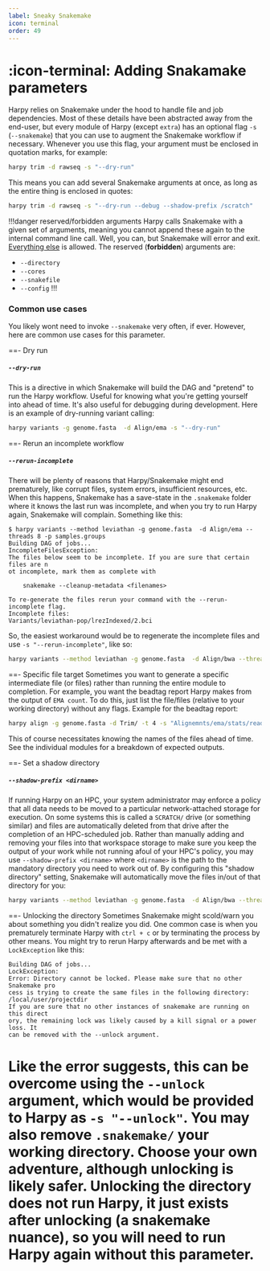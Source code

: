 ```yaml
---
label: Sneaky Snakemake
icon: terminal
order: 49
---
```


# :icon-terminal: Adding Snakamake parameters
Harpy relies on Snakemake under the hood to handle file and job dependencies. Most of these details have been abstracted away from the end-user, but every module of Harpy (except `extra`) has an optional flag `-s` (`--snakemake`) that you can use to augment the Snakemake workflow if necessary. Whenever you use this flag, your argument must be enclosed in quotation marks, for example:
```bash
harpy trim -d rawseq -s "--dry-run"
```
This means you can add several Snakemake arguments at once, as long as the entire thing is enclosed in quotes:
```bash
harpy trim -d rawseq -s "--dry-run --debug --shadow-prefix /scratch"
```

!!!danger reserved/forbidden arguments
Harpy calls Snakemake with a given set of arguments, meaning you cannot append these again to the internal command line call. Well, you can, but Snakemake will error and exit. [Everything else](https://snakemake.readthedocs.io/en/stable/executing/cli.html#all-options) is allowed. The reserved (**forbidden**) arguments are:
- `--directory`
- `--cores`
- `--snakefile`
- `--config`
!!!

### Common use cases
You likely wont need to invoke `--snakemake` very often, if ever. However, here are common use cases for this parameter.

==- Dry run
##### `--dry-run`
This is a directive in which Snakemake will build the DAG and "pretend" to run the Harpy workflow. Useful for knowing what you're getting yourself into ahead of time. It's also useful for debugging during development. Here is an example of dry-running variant calling:
```bash
harpy variants -g genome.fasta  -d Align/ema -s "--dry-run"
```
==- Rerun an incomplete workflow
##### `--rerun-incomplete`
There will be plenty of reasons that Harpy/Snakemake might end prematurely, like corrupt files, system errors, insufficient resources, etc.
When this happens, Snakemake has a save-state in the `.snakemake` folder where it knows the last run was incomplete, and when you try to run
Harpy again, Snakemake will complain. Something like this:
```
$ harpy variants --method leviathan -g genome.fasta  -d Align/ema --threads 8 -p samples.groups
Building DAG of jobs...
IncompleteFilesException:
The files below seem to be incomplete. If you are sure that certain files are n
ot incomplete, mark them as complete with

    snakemake --cleanup-metadata <filenames>

To re-generate the files rerun your command with the --rerun-incomplete flag.
Incomplete files:
Variants/leviathan-pop/lrezIndexed/2.bci
```
So, the easiest workaround would be to regenerate the incomplete files and use `-s "--rerun-incomplete"`, like so:
```bash
harpy variants --method leviathan -g genome.fasta  -d Align/bwa --threads 8 -p samples.groups -s "--rerun-incomplete"
```
==- Specific file target
Sometimes you want to generate a specific intermediate file (or files) rather than running the entire module to completion. For example,
you want the beadtag report Harpy makes from the output of `EMA count`. To do this, just list the file/files (relative
to your working directory) without any flags. Example for the beadtag report:
```bash
harpy align -g genome.fasta -d Trim/ -t 4 -s "Alignemnts/ema/stats/reads.bxstats.html"
```
This of course necessitates knowing the names of the files ahead of time. See the individual modules for a breakdown of expected outputs. 

==- Set a shadow directory
##### `--shadow-prefix <dirname>`
If running Harpy on an HPC, your system administrator may enforce a policy that all data needs to be moved to a particular
network-attached storage for execution. On some systems this is called a `SCRATCH/` drive (or something similar) and files
are automatically deleted from that drive after the completion of an HPC-scheduled job. Rather than manually adding and removing
your files into that workspace storage to make sure you keep the output of your work while not running afoul of your HPC's policy,
you may use `--shadow-prefix <dirname>` where `<dirname>` is the path to the mandatory directory you need to work out of. By 
configuring this "shadow directory" setting, Snakemake will automatically move the files in/out of that directory for you:
```bash
harpy variants --method leviathan -g genome.fasta  -d Align/bwa --threads 8 -p samples.groups -s "--shadow-prefix /SCRATCH/username/"
```
==- Unlocking the directory
Sometimes Snakemake might scold/warn you about something you didn't realize you did. One
common case is when you prematurely terminate Harpy with `ctrl + c` or by terminating 
the process by other means. You might try to rerun Harpy afterwards and be met with a 
`LockException` like this:
```
Building DAG of jobs...
LockException:
Error: Directory cannot be locked. Please make sure that no other Snakemake pro
cess is trying to create the same files in the following directory:
/local/user/projectdir
If you are sure that no other instances of snakemake are running on this direct
ory, the remaining lock was likely caused by a kill signal or a power loss. It 
can be removed with the --unlock argument.
```
Like the error suggests, this can be overcome using the `--unlock` argument, which
would be provided to Harpy as `-s "--unlock"`. You may also remove
`.snakemake/` your working directory. Choose your own adventure, although unlocking
is likely safer. Unlocking the directory does not run Harpy, it just exists after unlocking (a snakemake nuance),
so you will need to run Harpy again  without this parameter.
===
